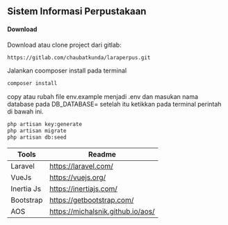 ## Sistem Informasi Perpustakaan

#### Download

Download atau clone project dari gitlab:

```sh
https://gitlab.com/chaubatkunda/laraperpus.git
```

Jalankan coomposer install pada terminal

```sh
composer install
```

copy atau rubah file env.example menjadi .env dan masukan nama database pada DB_DATABASE= setelah itu ketikkan pada terminal perintah di bawah ini.

```sh
php artisan key:generate
php artisan migrate
php artisan db:seed
```

| Tools      | Readme                            |
| ---------- | --------------------------------- |
| Laravel    | https://laravel.com/              |
| VueJs      | https://vuejs.org/                |
| Inertia Js | https://inertiajs.com/            |
| Bootstrap  | https://getbootstrap.com/         |
| AOS        | https://michalsnik.github.io/aos/ |
